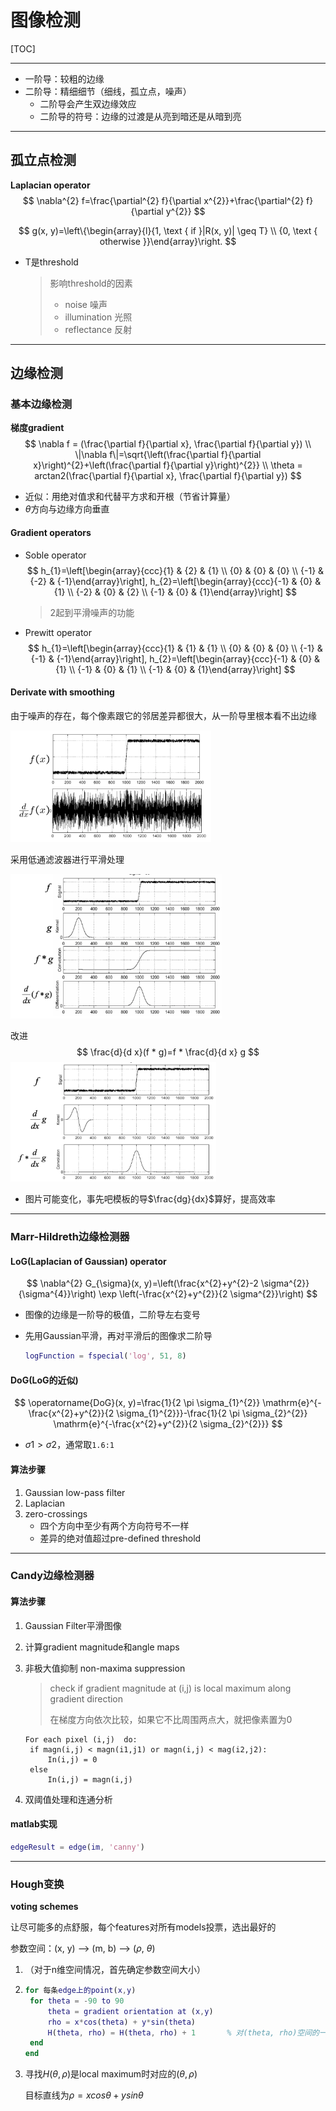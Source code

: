 # 图像检测

[TOC]

------

- 一阶导：较粗的边缘
- 二阶导：精细细节（细线，孤立点，噪声）
  - 二阶导会产生双边缘效应
  - 二阶导的符号：边缘的过渡是从亮到暗还是从暗到亮

------

## 孤立点检测

**Laplacian operator**
$$
\nabla^{2} f=\frac{\partial^{2} f}{\partial x^{2}}+\frac{\partial^{2} f}{\partial y^{2}}
$$

$$
g(x, y)=\left\{\begin{array}{l}{1, \text { if }|R(x, y)| \geq T} \\ {0, \text { otherwise }}\end{array}\right.
$$

- T是threshold

  > 影响threshold的因素
  >
  > - noise 噪声
  > - illumination 光照
  > - reflectance 反射

------

## 边缘检测

### 基本边缘检测

**梯度gradient**
$$
\nabla f = (\frac{\partial f}{\partial x}, \frac{\partial f}{\partial y}) \\
\|\nabla f\|=\sqrt{\left(\frac{\partial f}{\partial x}\right)^{2}+\left(\frac{\partial f}{\partial y}\right)^{2}} \\
\theta = arctan2(\frac{\partial f}{\partial x}, \frac{\partial f}{\partial y})
$$

- 近似：用绝对值求和代替平方求和开根（节省计算量）
- $\theta$方向与边缘方向垂直

#### Gradient operators

- Soble operator
  $$
  h_{1}=\left[\begin{array}{ccc}{1} & {2} & {1} \\ {0} & {0} & {0} \\ {-1} & {-2} & {-1}\end{array}\right], h_{2}=\left[\begin{array}{ccc}{-1} & {0} & {1} \\ {-2} & {0} & {2} \\ {-1} & {0} & {1}\end{array}\right]
  $$
  
  > 2起到平滑噪声的功能
  
  
  
- Prewitt operator
  $$
  h_{1}=\left[\begin{array}{ccc}{1} & {1} & {1} \\ {0} & {0} & {0} \\ {-1} & {-1} & {-1}\end{array}\right], h_{2}=\left[\begin{array}{ccc}{-1} & {0} & {1} \\ {-1} & {0} & {1} \\ {-1} & {0} & {1}\end{array}\right]
  $$

#### Derivate with smoothing

由于噪声的存在，每个像素跟它的邻居差异都很大，从一阶导里根本看不出边缘

<img src="ScreenShots/Derivate_with_smoothing1.png" alt="image-20191229110423139" style="zoom: 33%;" />

采用低通滤波器进行平滑处理

<img src="ScreenShots/Derivate_with_smoothing2.png" alt="image-20191229110443561" style="zoom:33%;" />

改进
$$
\frac{d}{d x}(f * g)=f * \frac{d}{d x} g
$$
<img src="ScreenShots/Derivate_with_smoothing3.png" alt="image-20191229110611147" style="zoom:33%;" />

- 图片可能变化，事先吧模板的导$\frac{dg}{dx}$算好，提高效率

------

### Marr-Hildreth边缘检测器

#### LoG(Laplacian of Gaussian) operator

$$
\nabla^{2} G_{\sigma}(x, y)=\left(\frac{x^{2}+y^{2}-2 \sigma^{2}}{\sigma^{4}}\right) \exp \left(-\frac{x^{2}+y^{2}}{2 \sigma^{2}}\right)
$$

- 图像的边缘是一阶导的极值，二阶导左右变号

- 先用Gaussian平滑，再对平滑后的图像求二阶导

  ```matlab
  logFunction = fspecial('log', 51, 8)
  ```

#### DoG(LoG的近似)

$$
\operatorname{DoG}(x, y)=\frac{1}{2 \pi \sigma_{1}^{2}} \mathrm{e}^{-\frac{x^{2}+y^{2}}{2 \sigma_{1}^{2}}}-\frac{1}{2 \pi \sigma_{2}^{2}} \mathrm{e}^{-\frac{x^{2}+y^{2}}{2 \sigma_{2}^{2}}}
$$

- $\sigma1 > \sigma2$，通常取`1.6:1`

#### 算法步骤

1. Gaussian low-pass filter
2. Laplacian
3. zero-crossings
   - 四个方向中至少有两个方向符号不一样
   - 差异的绝对值超过pre-defined threshold

------

### Candy边缘检测器

#### 算法步骤

1. Gaussian Filter平滑图像

2. 计算gradient magnitude和angle maps

3. 非极大值抑制 non-maxima suppression

   > check if gradient magnitude at (i,j) is local maximum along gradient direction
   >
   > 在梯度方向依次比较，如果它不比周围两点大，就把像素置为0

   

   ```
   For each pixel (i,j)  do:
   	if magn(i,j) < magn(i1,j1) or magn(i,j) < mag(i2,j2):
   		In(i,j) = 0
   	else
   		In(i,j) = magn(i,j)
   ```

4. 双阈值处理和连通分析

#### matlab实现

```matlab
edgeResult = edge(im, 'canny')
```

------

### Hough变换

**voting schemes**

让尽可能多的点舒服，每个features对所有models投票，选出最好的

参数空间：(x, y) --> (m, b) --> ($\rho$, $\theta$)

1. （对于n维空间情况，首先确定参数空间大小）

2. ```matlab
   for 每条edge上的point(x,y)
   	for theta = -90 to 90
   		theta = gradient orientation at (x,y)
   		rho = x*cos(theta) + y*sin(theta)
   		H(theta, rho) = H(theta, rho) + 1		% 对(theta, rho)空间的一点投票，相当于对某条直线投了一票
   	end
   end
   ```

3. 寻找$H(\theta, \rho)$是local maximum时对应的$(\theta, \rho)$

   目标直线为$\rho = xcos\theta + ysin\theta$

